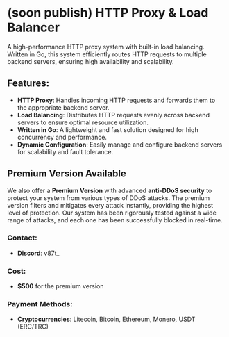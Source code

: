 # (soon publish) HTTP Proxy & Load Balancer

A high-performance HTTP proxy system with built-in load balancing. Written in Go, this system efficiently routes HTTP requests to multiple backend servers, ensuring high availability and scalability.

## Features:
- **HTTP Proxy**: Handles incoming HTTP requests and forwards them to the appropriate backend server.
- **Load Balancing**: Distributes HTTP requests evenly across backend servers to ensure optimal resource utilization.
- **Written in Go**: A lightweight and fast solution designed for high concurrency and performance.
- **Dynamic Configuration**: Easily manage and configure backend servers for scalability and fault tolerance.

## Premium Version Available

We also offer a **Premium Version** with advanced **anti-DDoS security** to protect your system from various types of DDoS attacks. The premium version filters and mitigates every attack instantly, providing the highest level of protection. Our system has been rigorously tested against a wide range of attacks, and each one has been successfully blocked in real-time.

### Contact:
- **Discord**: v87t_

### Cost:
- **$500** for the premium version

### Payment Methods:
- **Cryptocurrencies**: Litecoin, Bitcoin, Ethereum, Monero, USDT (ERC/TRC)

